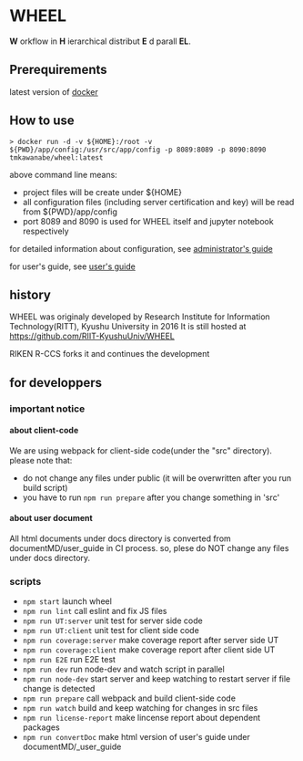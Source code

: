 # WHEEL
__W__ orkflow in __H__ ierarchical distribut __E__ d parall __EL__.

## Prerequirements
latest version of [docker](https://www.docker.com/)

## How to use
```
> docker run -d -v ${HOME}:/root -v ${PWD}/app/config:/usr/src/app/config -p 8089:8089 -p 8090:8090 tmkawanabe/wheel:latest
```

above command line means:

- project files will be create under ${HOME}
- all configuration files (including server certification and key) will be read from ${PWD}/app/config
- port 8089 and 8090 is used for WHEEL itself and jupyter notebook respectively

for detailed information about configuration, see [administrator's guide](./documentMD/AdminGuide.md)

for user's guide, see [user's guide](https://riken-rccs.github.io/WHEEL/)


## history
WHEEL was originaly developed by Research Institute for Information Technology(RITT), Kyushu University in 2016
It is still hosted at https://github.com/RIIT-KyushuUniv/WHEEL

RIKEN R-CCS forks it and continues the development


## for developpers
### important notice
#### about client-code
We are using webpack for client-side code(under the "src" directory).
please note that:

 - do not change any files under public (it will be overwritten after you run build script)
 - you have to run `npm run prepare` after you change something in 'src'

#### about user document
All html documents under docs directory is converted from documentMD/user\_guide in CI process.
so, plese do NOT change any files under docs directory.


### scripts
- `npm start` launch wheel
- `npm run lint` call eslint and fix JS files
- `npm run UT:server` unit test for server side code
- `npm run UT:client` unit test for client side code
- `npm run coverage:server` make coverage report after server side UT
- `npm run coverage:client` make coverage report after client side UT
- `npm run E2E` run E2E test
- `npm run dev` run node-dev and watch script in parallel
- `npm run node-dev`   start server and keep watching to restart server if file change is detected
- `npm run prepare` call webpack and build client-side code
- `npm run watch` build and keep watching for changes in src files
- `npm run license-report` make lincense report about dependent packages
- `npm run convertDoc` make html version of user's guide under documentMD/_user_guide
